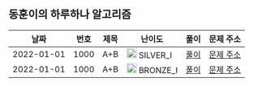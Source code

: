 
## 동훈이의 하루하나 알고리즘
|날짜|번호|제목|난이도|풀이|문제 주소|
|---|---|---|---|---|---|
|2022-01-01|1000|A+B|<img src="https://static.solved.ac/tier_small/10.svg" width="20" height="20" /> SILVER_I|[풀이](https://github.com/AnA-algorithm/2021-algorithm-study/blob/main/신동훈/AnAGitRepositoryUrlParser.java)|[문제 주소](https://www.acmicpc.net/problem/1000)|
|2022-01-01|1000|A+B|<img src="https://static.solved.ac/tier_small/5.svg" width="20" height="20" /> BRONZE_I|[풀이](https://github.com/AnA-algorithm/2021-algorithm-study/blob/main/신동훈/Test.java)|[문제 주소](https://www.acmicpc.net/problem/1000)|
